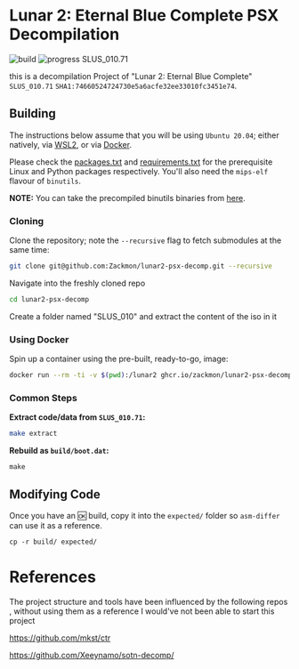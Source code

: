 #  Lunar 2: Eternal Blue Complete PSX Decompilation
![build](https://github.com/Zackmon/lunar2-psx-decomp/workflows/build/badge.svg)
![progress SLUS_010.71](https://img.shields.io/endpoint?url=https://raw.githubusercontent.com/Zackmon/lunar2-psx-decomp/gh-pages/assets/progress-boot.json)

this is a  decompilation Project of "Lunar 2: Eternal Blue Complete" `SLUS_010.71` `SHA1:74660524724730e5a6acfe32ee33010fc3451e74`.

## Building

The instructions below assume that you will be using `Ubuntu 20.04`; either natively, via [WSL2](https://docs.microsoft.com/en-us/windows/wsl/install-win10), or via [Docker](https://docs.docker.com/get-docker/).

Please check the [packages.txt](packages.txt) and [requirements.txt](requirements.txt) for the prerequisite Linux and Python packages respectively. You'll also need the `mips-elf` flavour of `binutils`.

**NOTE:** You can take the precompiled binutils binaries from [here](https://github.com/mkst/esa/releases).

### Cloning

Clone the repository; note the `--recursive` flag to fetch submodules at the same time:

```sh
git clone git@github.com:Zackmon/lunar2-psx-decomp.git --recursive
```

Navigate into the freshly cloned repo

```sh
cd lunar2-psx-decomp
```

Create a folder named "SLUS_010" and extract the content of the iso in it 

### Using Docker

Spin up a container using the pre-built, ready-to-go, image:
```sh
docker run --rm -ti -v $(pwd):/lunar2 ghcr.io/zackmon/lunar2-psx-decomp:latest
```

### Common Steps

**Extract code/data from `SLUS_010.71`:**
```sh
make extract
```

**Rebuild as `build/boot.dat`:**
```
make
```

## Modifying Code

Once you have an :ok: build, copy it into the `expected/` folder so `asm-differ` can use it as a reference.

```
cp -r build/ expected/
```

# References
The project structure and tools have been influenced by the following repos , without using them as a reference I would've not been able to start this project

https://github.com/mkst/ctr

https://github.com/Xeeynamo/sotn-decomp/

